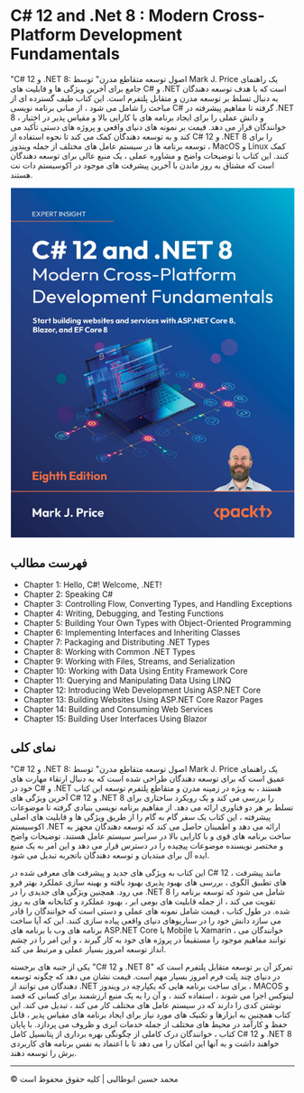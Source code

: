 <!-- ©©©©©©©©©©©©©©©©©©©©©©©© All Rights Are Reserved By Muhammad Husain Abootalebi ©©©©©©©©©©©©©©©©©©©©©©©©©©©©©©©©©© -->

# C# 12 and .Net 8 : Modern Cross-Platform Development Fundamentals

"C# 12 و .NET 8: اصول توسعه متقاطع مدرن" توسط Mark J. Price یک راهنمای جامع برای آخرین ویژگی ها و قابلیت های C# و .NET است که با هدف توسعه دهندگان به دنبال تسلط بر توسعه مدرن و متقابل پلتفرم است. این کتاب طیف گسترده ای از مباحث را شامل می شود ، از مبانی برنامه نویسی C# گرفته تا مفاهیم پیشرفته در .NET 8 ، و دانش عملی را برای ایجاد برنامه های با کارایی بالا و مقیاس پذیر در اختیار خوانندگان قرار می دهد. قیمت بر نمونه های دنیای واقعی و پروژه های دستی تأکید می کند و به توسعه دهندگان کمک می کند تا نحوه استفاده از C# 12 و .NET 8 را برای توسعه برنامه ها در سیستم عامل های مختلف از جمله ویندوز ، MacOS و Linux کمک کنند. این کتاب با توضیحات واضح و مشاوره عملی ، یک منبع عالی برای توسعه دهندگان است که مشتاق به روز ماندن با آخرین پیشرفت های موجود در اکوسیستم دات نت هستند.

![CSharp 12 and DotNET 8](../../assets/Books/Book%20Covers/1%20-%202%20-%20CSharp%2012%20and%20DotNet%208.webp)

## فهرست مطالب

- Chapter 1: Hello, C#! Welcome, .NET!
- Chapter 2: Speaking C#
- Chapter 3: Controlling Flow, Converting Types, and Handling Exceptions
- Chapter 4: Writing, Debugging, and Testing Functions
- Chapter 5: Building Your Own Types with Object-Oriented Programming
- Chapter 6: Implementing Interfaces and Inheriting Classes
- Chapter 7: Packaging and Distributing .NET Types
- Chapter 8: Working with Common .NET Types
- Chapter 9: Working with Files, Streams, and Serialization
- Chapter 10: Working with Data Using Entity Framework Core
- Chapter 11: Querying and Manipulating Data Using LINQ
- Chapter 12: Introducing Web Development Using ASP.NET Core
- Chapter 13: Building Websites Using ASP.NET Core Razor Pages
- Chapter 14: Building and Consuming Web Services
- Chapter 15: Building User Interfaces Using Blazor

## نمای کلی

"C# 12 و .NET 8: اصول توسعه متقاطع مدرن" توسط Mark J. Price یک راهنمای عمیق است که برای توسعه دهندگان طراحی شده است که به دنبال ارتقاء مهارت های خود در C# و .NET هستند ، به ویژه در زمینه مدرن و متقاطع پلتفرم توسعه این کتاب آخرین ویژگی های C# 12 و .NET 8 را بررسی می کند و یک رویکرد ساختاری برای تسلط بر هر دو فناوری ارائه می دهد. از مفاهیم برنامه نویسی بنیادی گرفته تا موضوعات پیشرفته ، این کتاب یک سفر گام به گام را از طریق ویژگی ها و قابلیت های اصلی اکوسیستم .NET ارائه می دهد و اطمینان حاصل می کند که توسعه دهندگان مجهز به ساخت برنامه های قوی و با کارایی بالا در سراسر سیستم عامل هستند. توضیحات واضح و مختصر نویسنده موضوعات پیچیده را در دسترس قرار می دهد و این امر به یک منبع ایده آل برای مبتدیان و توسعه دهندگان باتجربه تبدیل می شود.

این کتاب به ویژگی های جدید و پیشرفت های معرفی شده در C# 12 ، مانند پیشرفت های تطبیق الگوی ، بررسی های بهبود پذیری بهبود یافته و بهینه سازی عملکرد بهتر فرو می رود. همچنین ویژگی های جدیدی را در .NET 8 شامل می شود که توسعه برنامه را تقویت می کند ، از جمله قابلیت های بومی ابر ، بهبود عملکرد و کتابخانه های به روز شده. در طول کتاب ، قیمت شامل نمونه های عملی و دستی است که خوانندگان را قادر می سازد دانش خود را در سناریوهای دنیای واقعی پیاده سازی کنند. این که آیا ساخت برنامه های وب با برنامه های ASP.NET Core یا Mobile با Xamarin ، خوانندگان می توانند مفاهیم موجود را مستقیماً در پروژه های خود به کار گیرند ، و این امر را در چشم انداز توسعه امروز بسیار عملی و مرتبط می کند.

یکی از جنبه های برجسته "C# 12 و .NET 8" تمرکز آن بر توسعه متقابل پلتفرم است که در دنیای چند پلت فرم امروز بسیار مهم است. قیمت نشان می دهد که چگونه توسعه دهندگان می توانند از .NET برای ساخت برنامه هایی که یکپارچه در ویندوز ، MACOS و لینوکس اجرا می شوند ، استفاده کنند ، و آن را به یک منبع ارزشمند برای کسانی که قصد نوشتن کدی را دارند که در سیستم عامل های مختلف کار می کند ، تبدیل می کند. این کتاب همچنین به ابزارها و تکنیک های مورد نیاز برای ایجاد برنامه های مقیاس پذیر ، قابل حفظ و کارآمد در محیط های مختلف از جمله خدمات ابری و ظروف می پردازد. با پایان کتاب ، خوانندگان درک کاملی از چگونگی بهره برداری از پتانسیل کامل C# 12 و .NET 8 خواهند داشت و به آنها این امکان را می دهد تا با اعتماد به نفس برنامه های کاربردی برش را توسعه دهند.

---

© محمد حسین ابوطالبی | کلیه حقوق محفوظ است

<!-- ©©©©©©©©©©©©©©©©©©©©©©©© All Rights Are Reserved By Muhammad Husain Abootalebi ©©©©©©©©©©©©©©©©©©©©©©©©©©©©©©©©©© -->
